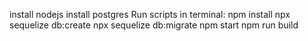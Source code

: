 install nodejs
install postgres
Run scripts in terminal:
npm install
npx sequelize db:create
npx sequelize db:migrate
npm start
npm run build
